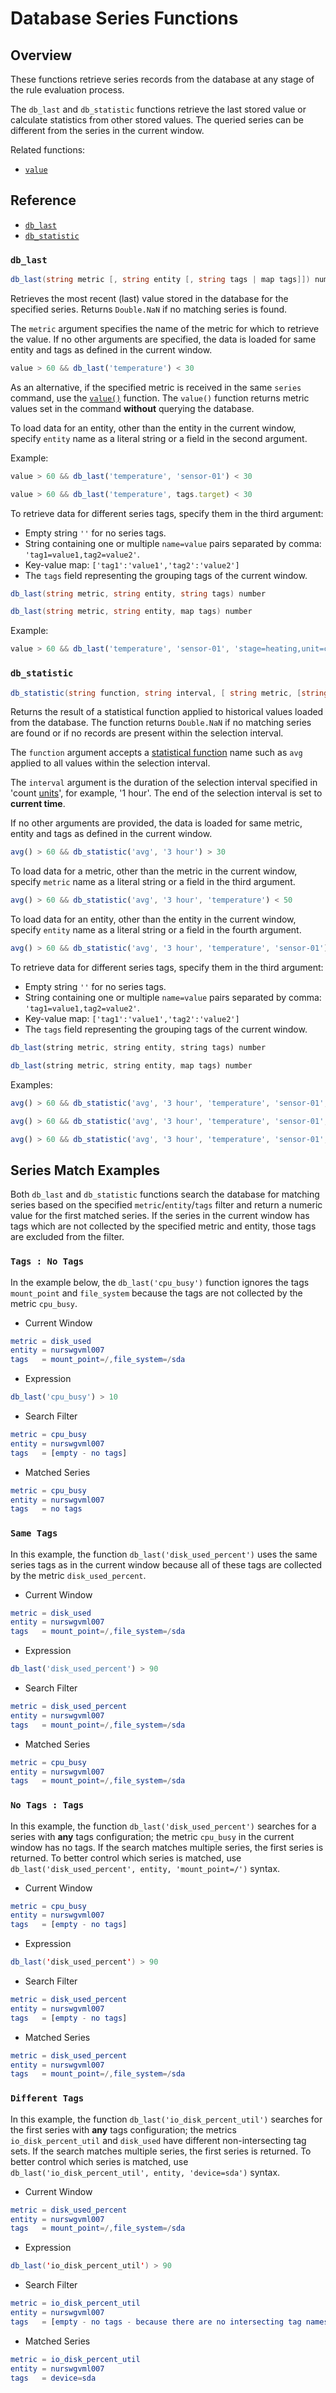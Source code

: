 # Database Series Functions

## Overview

These functions retrieve series records from the database at any stage of the rule evaluation process.

The `db_last` and `db_statistic` functions retrieve the last stored value or calculate statistics from other stored values. The queried series can be different from the series in the current window.

Related functions:

* [`value`](functions-value.md)

## Reference

* [`db_last`](#db_last)
* [`db_statistic`](#db_statistic)

### `db_last`

```csharp
db_last(string metric [, string entity [, string tags | map tags]]) number
```

Retrieves the most recent (last) value stored in the database for the specified series. Returns `Double.NaN` if no matching series is found.

The `metric` argument specifies the name of the metric for which to retrieve the value. If no other arguments are specified, the data is loaded for same entity and tags as defined in the current window.

```javascript
value > 60 && db_last('temperature') < 30
```

As an alternative, if the specified metric is received in the same `series` command, use the [`value()`](functions-value.md) function. The `value()` function returns metric values set in the command **without** querying the database.

To load data for an entity, other than the entity in the current window, specify `entity` name as a literal string or a field in the second argument.

Example:

```javascript
value > 60 && db_last('temperature', 'sensor-01') < 30
```

```javascript
value > 60 && db_last('temperature', tags.target) < 30
```

To retrieve data for different series tags, specify them in the third argument:

* Empty string `''` for no series tags.
* String containing one or multiple `name=value` pairs separated by comma: `'tag1=value1,tag2=value2'`.
* Key-value map: `['tag1':'value1','tag2':'value2']`
* The `tags` field representing the grouping tags of the current window.

```csharp
db_last(string metric, string entity, string tags) number
```

```csharp
db_last(string metric, string entity, map tags) number
```

Example:

```javascript
value > 60 && db_last('temperature', 'sensor-01', 'stage=heating,unit=c') < 30
```

### `db_statistic`

```csharp
db_statistic(string function, string interval, [ string metric, [string entity, [string tags | map tags]]]) number
```

Returns the result of a statistical function applied to historical values loaded from the database. The function returns `Double.NaN` if no matching series are found or if no records are present within the selection interval.

The `function` argument accepts a [statistical function](../api/data/aggregation.md) name such as `avg` applied to all values within the selection interval.

The `interval` argument is the duration of the selection interval specified in 'count [units](../shared/calendar.md#interval-units)', for example, '1 hour'. The end of the selection interval is set to **current time**.

If no other arguments are provided, the data is loaded for same metric, entity and tags as defined in the current window.

```javascript
avg() > 60 && db_statistic('avg', '3 hour') > 30
```

To load data for a metric, other than the metric in the current window, specify `metric` name as a literal string or a field in the third argument.

```javascript
avg() > 60 && db_statistic('avg', '3 hour', 'temperature') < 50
```

To load data for an entity, other than the entity in the current window, specify `entity` name as a literal string or a field in the fourth argument.

```javascript
avg() > 60 && db_statistic('avg', '3 hour', 'temperature', 'sensor-01') < 50
```

To retrieve data for different series tags, specify them in the third argument:

* Empty string `''` for no series tags.
* String containing one or multiple `name=value` pairs separated by comma: `'tag1=value1,tag2=value2'`.
* Key-value map: `['tag1':'value1','tag2':'value2']`
* The `tags` field representing the grouping tags of the current window.

```javascript
db_last(string metric, string entity, string tags) number
```

```javascript
db_last(string metric, string entity, map tags) number
```

Examples:

```javascript
avg() > 60 && db_statistic('avg', '3 hour', 'temperature', 'sensor-01', 'stage=heating,unit=c') < 50
```

```javascript
avg() > 60 && db_statistic('avg', '3 hour', 'temperature', 'sensor-01', ['stage':'heating', 'unit':'c']) < 50
```

```javascript
avg() > 60 && db_statistic('avg', '3 hour', 'temperature', 'sensor-01', tags) < 50
```

## Series Match Examples

Both `db_last` and `db_statistic` functions search the database for matching series based on the specified `metric`/`entity`/`tags` filter and return a numeric value for the first matched series. If the series in the current window has tags which are not collected by the specified metric and entity, those tags are excluded from the filter.

### `Tags : No Tags`

In the example below, the `db_last('cpu_busy')` function ignores the tags `mount_point` and `file_system` because the tags are not collected by the metric `cpu_busy`.

* Current Window

```elm
metric = disk_used
entity = nurswgvml007
tags   = mount_point=/,file_system=/sda
```

* Expression

```javascript
db_last('cpu_busy') > 10
```

* Search Filter

```elm
metric = cpu_busy
entity = nurswgvml007
tags   = [empty - no tags]
```

* Matched Series

```elm
metric = cpu_busy
entity = nurswgvml007
tags   = no tags
```

### `Same Tags`

In this example, the function `db_last('disk_used_percent')` uses the same series tags as in the current window because all of these tags are collected by the metric `disk_used_percent`.

* Current Window

```elm
metric = disk_used
entity = nurswgvml007
tags   = mount_point=/,file_system=/sda
```

* Expression

```javascript
db_last('disk_used_percent') > 90
```

* Search Filter

```elm
metric = disk_used_percent
entity = nurswgvml007
tags   = mount_point=/,file_system=/sda
```

* Matched Series

```elm
metric = cpu_busy
entity = nurswgvml007
tags   = mount_point=/,file_system=/sda
```

### `No Tags : Tags`

In this example, the function `db_last('disk_used_percent')` searches for a series with **any** tags configuration; the metric `cpu_busy` in the current window has no tags. If the search matches multiple series, the first series is returned. To better control which series is matched, use `db_last('disk_used_percent', entity, 'mount_point=/')` syntax.

* Current Window

```elm
metric = cpu_busy
entity = nurswgvml007
tags   = [empty - no tags]
```

* Expression

```java
db_last('disk_used_percent') > 90
```

* Search Filter

```elm
metric = disk_used_percent
entity = nurswgvml007
tags   = [empty - no tags]
```

* Matched Series

```elm
metric = disk_used_percent
entity = nurswgvml007
tags   = mount_point=/,file_system=/sda
```

### `Different Tags`

In this example, the function `db_last('io_disk_percent_util')` searches for the first series with **any** tags configuration; the metrics `io_disk_percent_util` and `disk_used` have different non-intersecting tag sets. If the search matches multiple series, the first series is returned. To better control which series is matched, use `db_last('io_disk_percent_util', entity, 'device=sda')` syntax.

* Current Window

```elm
metric = disk_used_percent
entity = nurswgvml007
tags   = mount_point=/,file_system=/sda
```

* Expression

```java
db_last('io_disk_percent_util') > 90
```

* Search Filter

```elm
metric = io_disk_percent_util
entity = nurswgvml007
tags   = [empty - no tags - because there are no intersecting tag names]
```

* Matched Series

```elm
metric = io_disk_percent_util
entity = nurswgvml007
tags   = device=sda
```